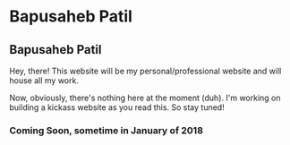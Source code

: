 # Bapusaheb Patil
## Bapusaheb Patil

Hey, there!
This website will be my personal/professional website and will house all my work.

Now, obviously, there's nothing here at the moment (duh). I'm working on building a kickass website as you read this. So stay tuned!

### Coming Soon, sometime in January of 2018

